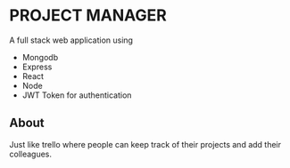 # PROJECT MANAGER

A full stack web application using
  - Mongodb 
  - Express 
  - React 
  - Node 
  - JWT Token for authentication 

## About

Just like trello where people can keep track of their projects and add their colleagues.


